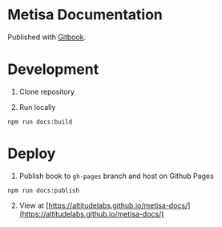 # Metisa Documentation

Published with [Gitbook](https://github.com/GitbookIO/gitbook).

# Development

1. Clone repository

2. Run locally

```
npm run docs:build
```

# Deploy

1. Publish book to `gh-pages` branch and host on Github Pages

```
npm run docs:publish
```

2. View at [https://altitudelabs.github.io/metisa-docs/](https://altitudelabs.github.io/metisa-docs/)



